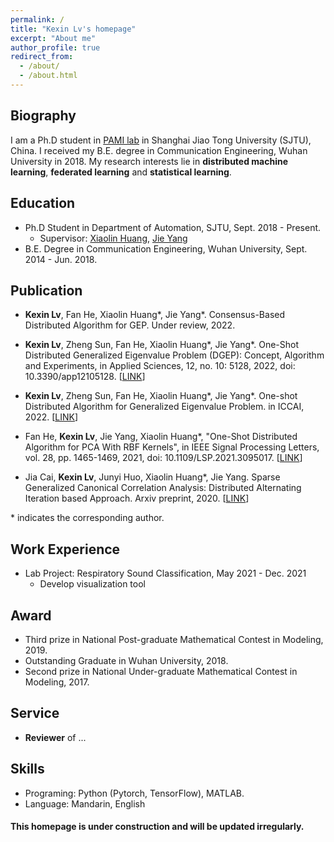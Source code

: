 ```yaml
---
permalink: /
title: "Kexin Lv's homepage"
excerpt: "About me"
author_profile: true
redirect_from: 
  - /about/
  - /about.html
---
```


Biography
-----
I am a Ph.D student in [PAMI lab](http://www.pami.sjtu.edu.cn/) in Shanghai Jiao Tong University (SJTU), China. I received my B.E. degree in Communication Engineering, Wuhan University in 2018. My research interests lie in **distributed machine learning**, **federated learning** and **statistical learning**. 


Education
-----
+ Ph.D Student in Department of Automation, SJTU, Sept. 2018 - Present.
    + Supervisor:  [Xiaolin Huang](https://automation.sjtu.edu.cn/xiaolin), [Jie Yang](https://automation.sjtu.edu.cn/YANGJie)
+ B.E. Degree in Communication Engineering, Wuhan University, Sept. 2014 - Jun. 2018.

Publication
-----
+ **Kexin Lv**, Fan He, Xiaolin Huang\*, Jie Yang\*. Consensus-Based Distributed Algorithm for GEP. Under review, 2022.

+ **Kexin Lv**, Zheng Sun, Fan He, Xiaolin Huang\*, Jie Yang\*. One-Shot Distributed Generalized Eigenvalue Problem (DGEP): Concept, Algorithm and Experiments, in Applied Sciences, 12, no. 10: 5128, 2022, doi: 10.3390/app12105128. [[LINK](https://dl.acm.org/doi/abs/10.1145/3532213.3532229)]

+ **Kexin Lv**, Zheng Sun, Fan He, Xiaolin Huang\*, Jie Yang\*. One-shot Distributed Algorithm for Generalized Eigenvalue Problem. in ICCAI, 2022. [[LINK](https://dl.acm.org/doi/abs/10.1145/3532213.3532229)]

+ Fan He, **Kexin Lv**, Jie Yang, Xiaolin Huang\*, "One-Shot Distributed Algorithm for PCA With RBF Kernels", in IEEE Signal Processing Letters, vol. 28, pp. 1465-1469, 2021, doi: 10.1109/LSP.2021.3095017. [[LINK](https://ieeexplore.ieee.org/document/9476980)]

+ Jia Cai, **Kexin Lv**, Junyi Huo, Xiaolin Huang\*, Jie Yang. Sparse Generalized Canonical Correlation Analysis: Distributed Alternating Iteration based Approach. Arxiv preprint, 2020. [[LINK](https://arxiv.org/abs/2004.10981)]

\* indicates the corresponding author.



Work Experience
-----
+ Lab Project: Respiratory Sound Classification, May 2021 - Dec. 2021
  + Develop visualization tool   

Award
-----
+ Third prize in National Post-graduate Mathematical Contest in Modeling, 2019.
+ Outstanding Graduate in Wuhan University, 2018.
+ Second prize in National Under-graduate Mathematical Contest in Modeling, 2017.

Service
-----
+ **Reviewer** of ...

Skills
-----
+ Programing: Python (Pytorch, TensorFlow), MATLAB.
+ Language: Mandarin, English

#### This homepage is under construction and will be updated irregularly.



